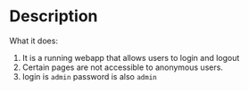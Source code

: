 Description
==========

What it does:
 1. It is a running webapp that allows users to login and logout
 2. Certain pages are not accessible to anonymous users.
 3. login is `admin` password is also `admin`



